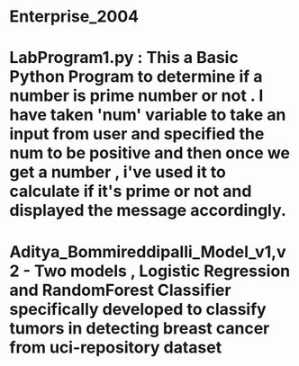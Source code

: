 # Enterprise_2004

# LabProgram1.py : This a Basic Python Program to determine if a number is prime number or not . I have taken 'num' variable to take an input from user and specified the num to be positive and then once we get a number , i've used it to calculate if it's prime or not and displayed the message accordingly.

# Aditya_Bommireddipalli_Model_v1,v2 - Two models , Logistic Regression and RandomForest Classifier specifically developed to classify tumors in detecting breast cancer from uci-repository dataset 